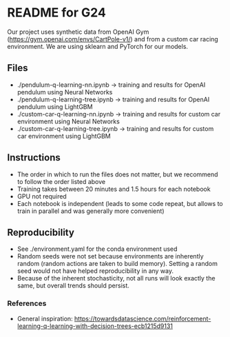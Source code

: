 # README for G24

Our project uses synthetic data from OpenAI Gym (https://gym.openai.com/envs/CartPole-v1/) and from a custom car racing environment. We are using sklearn and PyTorch for our models.

## Files

- ./pendulum-q-learning-nn.ipynb -> training and results for OpenAI pendulum using Neural Networks
- ./pendulum-q-learning-tree.ipynb -> training and results for OpenAI pendulum using LightGBM
- ./custom-car-q-learning-nn.ipynb -> training and results for custom car environment using Neural Networks
- ./custom-car-q-learning-tree.ipynb -> training and results for custom car environment using LightGBM

## Instructions
- The order in which to run the files does not matter, but we recommend to follow the order listed above
- Training takes between 20 minutes and 1.5 hours for each notebook
- GPU not required
- Each notebook is independent (leads to some code repeat, but allows to train in parallel and was generally more convenient)

## Reproducibility
- See ./environment.yaml for the conda environment used
- Random seeds were not set because environments are inherently random (random actions are taken to build memory). Setting a random seed would not have helped reproducibility in any way.
- Because of the inherent stochasticity, not all runs will look exactly the same, but overall trends should persist.

### References
- General inspiration: https://towardsdatascience.com/reinforcement-learning-q-learning-with-decision-trees-ecb1215d9131

